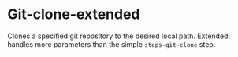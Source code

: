 # Git-clone-extended

Clones a specified git repository to the desired local path.
Extended: handles more parameters than the simple `steps-git-clone` step.
